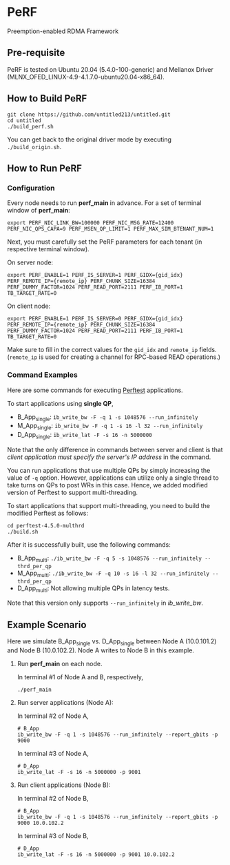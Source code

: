 
# PeRF

Preemption-enabled RDMA Framework

## Pre-requisite

PeRF is tested on Ubuntu 20.04 (5.4.0-100-generic) and Mellanox Driver (MLNX_OFED_LINUX-4.9-4.1.7.0-ubuntu20.04-x86_64).

## How to Build PeRF
```
git clone https://github.com/untitled213/untitled.git
cd untitled
./build_perf.sh
```
You can get back to the original driver mode by executing ```./build_origin.sh```.


## How to Run PeRF

### Configuration 

Every node needs to run **perf_main** in advance. 
For a set of terminal window of **perf_main**:
```
export PERF_NIC_LINK_BW=100000 PERF_NIC_MSG_RATE=12400  PERF_NIC_QPS_CAPA=9 PERF_MSEN_QP_LIMIT=1 PERF_MAX_SIM_BTENANT_NUM=1
```
Next, you must carefully set the PeRF parameters for each tenant (in respective terminal window).

On server node:
```
export PERF_ENABLE=1 PERF_IS_SERVER=1 PERF_GIDX={gid_idx} PERF_REMOTE_IP={remote_ip} PERF_CHUNK_SIZE=16384 PERF_DUMMY_FACTOR=1024 PERF_READ_PORT=2111 PERF_IB_PORT=1 TB_TARGET_RATE=0
```

On client node:

```
export PERF_ENABLE=1 PERF_IS_SERVER=0 PERF_GIDX={gid_idx} PERF_REMOTE_IP={remote_ip} PERF_CHUNK_SIZE=16384 PERF_DUMMY_FACTOR=1024 PERF_READ_PORT=2111 PERF_IB_PORT=1 TB_TARGET_RATE=0
```

Make sure to fill in the correct values for the ```gid_idx``` and ```remote_ip``` fields. (```remote_ip``` is used for creating a channel for RPC-based READ operations.)

### Command Examples
Here are some commands for executing [Perftest](https://github.com/linux-rdma/perftest) applications.

To start applications using **single QP**,
* B_App<sub>single</sub>: ```ib_write_bw -F -q 1 -s 1048576 --run_infinitely```
* M_App<sub>single</sub>: ```ib_write_bw -F -q 1 -s 16 -l 32 --run_infinitely``` 
* D_App<sub>single</sub>: ```ib_write_lat -F -s 16 -n 5000000``` 

Note that the only difference in commands between server and client is that *client application must specify the server's IP address* in the command.

You can run applications that use multiple QPs by simply increasing the value of  ```-q``` option. However, applications can utilize only a single thread to take turns on QPs to post WRs in this case. Hence, we added modified version of Perftest to support multi-threading.

To start applications that support multi-threading, you need to build the modified Perftest as follows:

```
cd perftest-4.5.0-multhrd
./build.sh
```

After it is successfully built, use the following commands:
* B_App<sub>multi</sub>: ```./ib_write_bw -F -q 5 -s 1048576 --run_infinitely --thrd_per_qp```
* M_App<sub>multi</sub>: ```./ib_write_bw -F -q 10 -s 16 -l 32 --run_infinitely --thrd_per_qp``` 
* D_App<sub>multi</sub>: Not allowing multiple QPs in latency tests.

Note that this version only supports ```--run_infinitely``` in *ib_write_bw*.

## Example Scenario
Here we simulate B_App<sub>single</sub> vs. D_App<sub>single</sub> between Node A (10.0.101.2) and Node B (10.0.102.2). Node A writes to Node B in this example.

1. Run **perf_main** on each node.

	In terminal #1 of Node A and B, respectively,
	
	```
	./perf_main
	```
	
2. Run server applications (Node A):

	In terminal #2 of Node A,
	```
	# B_App
	ib_write_bw -F -q 1 -s 1048576 --run_infinitely --report_gbits -p 9000
	```
	
	In terminal #3 of Node A,
	
	```
	# D_App
	ib_write_lat -F -s 16 -n 5000000 -p 9001
	```
	
3. Run client applications (Node B):

	In terminal #2 of Node B,
	
	```
	# B_App
	ib_write_bw -F -q 1 -s 1048576 --run_infinitely --report_gbits -p 9000 10.0.102.2
	```
	
	In terminal #3 of Node B,
	
	```
	# D_App
	ib_write_lat -F -s 16 -n 5000000 -p 9001 10.0.102.2
	```

